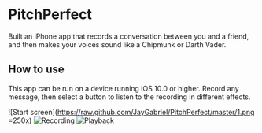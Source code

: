 # PitchPerfect
Built an iPhone app that records a conversation between you and a friend, and then makes your voices sound like a Chipmunk or Darth Vader.

## How to use
This app can be run on a device running iOS 10.0 or higher. Record any message, then select a button to listen to the recording in different effects.

![Start screen](https://raw.github.com/JayGabriel/PitchPerfect/master/1.png =250x)
![Recording](https://raw.github.com/JayGabriel/PitchPerfect/master/2.png)
![Playback](https://raw.github.com/JayGabriel/PitchPerfect/master/3.png)

